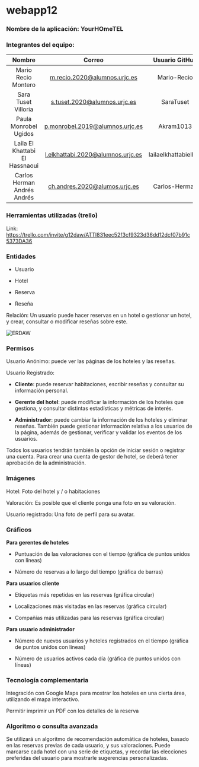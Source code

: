 # webapp12
### Nombre de la aplicación: YourHOmeTEL

### Integrantes del equipo: 
| Nombre                         | Correo                            | Usuario GitHub       |
|:------------------------------:|:---------------------------------:|:--------------------:|
| Mario Recio Montero            | m.recio.2020@alumnos.urjc.es      | Mario-Recio          |
| Sara Tuset Villoria            | s.tuset.2020@alumnos.urjc.es      | SaraTuset            |
| Paula Monrobel Ugidos          | p.monrobel.2019@alumnos.urjc.es   | Akram1013            |
| Laila El Khattabi El Hassnaoui | l.elkhattabi.2020@alumnos.urjc.es | lailaelkhattabielhas |
| Carlos Herman Andrés Andrés    | ch.andres.2020@alumos.urjc.es     | Carlos-Herman        |


### Herramientas utilizadas (trello) 

Link: https://trello.com/invite/g12daw/ATTI831eec52f3cf9323d36dd12dcf07b91c5373DA36 



### Entidades

- Usuario 

- Hotel 

- Reserva 

- Reseña


Relación: Un usuario puede hacer reservas en un hotel o gestionar un hotel, y crear, consultar o modificar reseñas sobre este. 

![ERDAW](https://github.com/CodeURJC-DAW-2023-24/webapp12/assets/80918031/b3ceb94c-1087-4d0d-8900-f767bd771247)

### Permisos

Usuario Anónimo: puede ver las páginas de los hoteles y las reseñas. 

Usuario Registrado: 

- **Cliente**: puede reservar habitaciones, escribir reseñas y consultar su información personal.   

- **Gerente del hotel**: puede modificar la información de los hoteles que gestiona, y consultar distintas estadísticas y métricas de interés.  

- **Administrador**: puede cambiar la información de los hoteles y eliminar reseñas.  También puede gestionar información relativa a los usuarios de la página, además de gestionar, verificar y validar los eventos de los usuarios. 

Todos los usuarios tendrán también la opción de iniciar sesión o registrar una cuenta. Para crear una cuenta de gestor de hotel, se deberá tener aprobación de la administración. 
 

### Imágenes 

Hotel: Foto del hotel y / o habitaciones 

Valoración: Es posible que el cliente ponga una foto en su valoración. 

Usuario registrado: Una foto de perfil para su avatar. 

 

### Gráficos

**Para gerentes de hoteles**  

- Puntuación de las valoraciones con el tiempo (gráfica de puntos unidos con líneas) 

- Número de reservas a lo largo del tiempo (gráfica de barras) 

**Para usuarios cliente**

 - Etiquetas más repetidas en las reservas (gráfica circular) 

 - Localizaciones más visitadas en las reservas (gráfica circular) 

 - Compañías más utilizadas para las reservas (gráfica circular) 

**Para usuario administrador**

 - Número de nuevos usuarios y hoteles registrados en el tiempo (gráfica de puntos unidos con líneas) 

 - Número de usuarios activos cada día (gráfica de puntos unidos con líneas) 

 

### Tecnología complementaria

Integración con Google Maps para mostrar los hoteles en una cierta área, utilizando el mapa interactivo. 

Permitir imprimir un PDF con los detalles de la reserva 
 

### Algoritmo o consulta avanzada

Se utilizará un algoritmo de recomendación automática de hoteles, basado en las reservas previas de cada usuario, y sus valoraciones. Puede marcarse cada hotel con una serie de etiquetas, y recordar las elecciones preferidas del usuario para mostrarle sugerencias personalizadas. 
